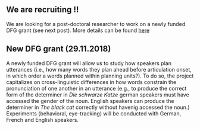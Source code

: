 ## We are recruiting !!

We are looking for a post-doctoral researcher to work on a newly funded DFG grant (see next post). More details can be found [here](https://audreyburki.github.io/Job-Announcement/)



## New DFG grant (29.11.2018)

A newly funded DFG grant will allow us to study how speakers plan utterances (i.e., how many words they plan ahead before articulation onset, in which order a words planned within planning units?). To do so, the project capitalizes on cross-linguistic differences in how words constrain the pronunciation of one another in an utterance (e.g., to produce the correct form of the determiner in _Die schwarze Katze_ german speakers must have accessed the gender of the noun. English speakers can produce the determiner in _The black cat_ correctly without havenig accessed the noun.)
Experiments (behavioral, eye-tracking) will be conducted with German, French and English speakers.
